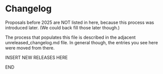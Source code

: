 # Changelog

Proposals before 2025 are NOT listed in here, because this process was
introduced later. (We could back fill those later though.)

The process that populates this file is described in the adjacent
unreleased_changelog.md file. In general though, the entries you see here were
moved from there.


INSERT NEW RELEASES HERE


END
